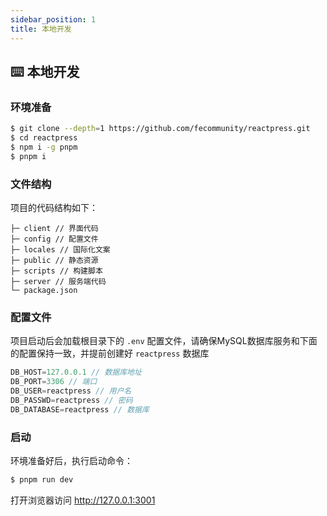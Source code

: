 ```yaml
---
sidebar_position: 1
title: 本地开发
---
```



## ⌨️ 本地开发

### 环境准备
```bash
$ git clone --depth=1 https://github.com/fecommunity/reactpress.git
$ cd reactpress
$ npm i -g pnpm
$ pnpm i
```

### 文件结构

项目的代码结构如下：

```shell
├─ client // 界面代码
├─ config // 配置文件
├─ locales // 国际化文案
├─ public // 静态资源
├─ scripts // 构建脚本
├─ server // 服务端代码
└─ package.json
```


### 配置文件

项目启动后会加载根目录下的 `.env` 配置文件，请确保MySQL数据库服务和下面的配置保持一致，并提前创建好 `reactpress` 数据库

```js
DB_HOST=127.0.0.1 // 数据库地址
DB_PORT=3306 // 端口
DB_USER=reactpress // 用户名
DB_PASSWD=reactpress // 密码
DB_DATABASE=reactpress // 数据库
```


### 启动
环境准备好后，执行启动命令：

```bash
$ pnpm run dev
```

打开浏览器访问 http://127.0.0.1:3001
